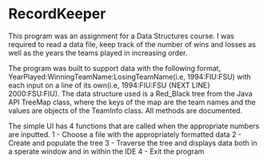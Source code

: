 # RecordKeeper

This program was an assignment for a Data Structures course. I was required to read a data file, keep track of the number of wins and losses as well as the years the teams played in increasing order. 

The program was built to support data with the following format, YearPlayed:WinningTeamName:LosingTeamName(i.e, 1994:FIU:FSU) with each input on a line of its own(i.e, 1994:FIU:FSU {NEXT LINE} 2000:FSU:FIU). The data structure used is a Red_Black tree from the Java API TreeMap class, where the keys of the map are the team names and the values are objects of the TeamInfo class. All methods are documented.

The simple UI has 4 functions that are called when the appropriate numbers are inputted.
1 - Choose a file with the appropriately formatted data
2 - Create and populate the tree
3 - Traverse the tree and displays data both in a sperate window and in within the IDE
4 - Exit the program

